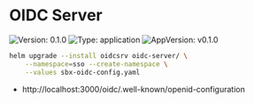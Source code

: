 # OIDC Server

![Version: 0.1.0](https://img.shields.io/badge/Version-0.1.0-informational?style=flat-square) ![Type: application](https://img.shields.io/badge/Type-application-informational?style=flat-square) ![AppVersion: v0.1.0](https://img.shields.io/badge/AppVersion-v0.1.0-informational?style=flat-square)


```bash
helm upgrade --install oidcsrv oidc-server/ \
    --namespace=sso --create-namespace \
    --values sbx-oidc-config.yaml
```

- http://localhost:3000/oidc/.well-known/openid-configuration
